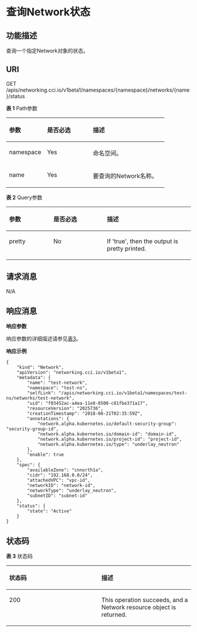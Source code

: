 # 查询Network状态<a name="cci_02_2017"></a>

## 功能描述<a name="section1686113493165"></a>

查询一个指定Network对象的状态。

## URI<a name="section8403243161416"></a>

GET /apis/networking.cci.io/v1beta1/namespaces/\{namespace\}/networks/\{name\}/status

**表 1**  Path参数

<a name="zh-cn_topic_0079615000_table64523107"></a>
<table><thead align="left"><tr id="zh-cn_topic_0079615000_row55516030"><th class="cellrowborder" valign="top" width="24%" id="mcps1.2.4.1.1"><p id="zh-cn_topic_0079615000_p504568"><a name="zh-cn_topic_0079615000_p504568"></a><a name="zh-cn_topic_0079615000_p504568"></a>参数</p>
</th>
<th class="cellrowborder" valign="top" width="28.999999999999996%" id="mcps1.2.4.1.2"><p id="p64287338205444"><a name="p64287338205444"></a><a name="p64287338205444"></a>是否必选</p>
</th>
<th class="cellrowborder" valign="top" width="47%" id="mcps1.2.4.1.3"><p id="p39891894205444"><a name="p39891894205444"></a><a name="p39891894205444"></a>描述</p>
</th>
</tr>
</thead>
<tbody><tr id="zh-cn_topic_0079615000_row41865316"><td class="cellrowborder" valign="top" width="24%" headers="mcps1.2.4.1.1 "><p id="zh-cn_topic_0079615000_p35647420"><a name="zh-cn_topic_0079615000_p35647420"></a><a name="zh-cn_topic_0079615000_p35647420"></a>namespace</p>
</td>
<td class="cellrowborder" valign="top" width="28.999999999999996%" headers="mcps1.2.4.1.2 "><p id="zh-cn_topic_0079615000_p1759884"><a name="zh-cn_topic_0079615000_p1759884"></a><a name="zh-cn_topic_0079615000_p1759884"></a>Yes</p>
</td>
<td class="cellrowborder" valign="top" width="47%" headers="mcps1.2.4.1.3 "><p id="zh-cn_topic_0079615000_p8332925"><a name="zh-cn_topic_0079615000_p8332925"></a><a name="zh-cn_topic_0079615000_p8332925"></a>命名空间。</p>
</td>
</tr>
<tr id="row544575442510"><td class="cellrowborder" valign="top" width="24%" headers="mcps1.2.4.1.1 "><p id="p344535414251"><a name="p344535414251"></a><a name="p344535414251"></a>name</p>
</td>
<td class="cellrowborder" valign="top" width="28.999999999999996%" headers="mcps1.2.4.1.2 "><p id="p844555492518"><a name="p844555492518"></a><a name="p844555492518"></a>Yes</p>
</td>
<td class="cellrowborder" valign="top" width="47%" headers="mcps1.2.4.1.3 "><p id="p94451454182517"><a name="p94451454182517"></a><a name="p94451454182517"></a>要查询的Network名称。</p>
</td>
</tr>
</tbody>
</table>

**表 2**  Query参数

<a name="table209971615188"></a>
<table><thead align="left"><tr id="row79971112186"><th class="cellrowborder" valign="top" width="24%" id="mcps1.2.4.1.1"><p id="p0997618189"><a name="p0997618189"></a><a name="p0997618189"></a>参数</p>
</th>
<th class="cellrowborder" valign="top" width="28.999999999999996%" id="mcps1.2.4.1.2"><p id="p19977141817"><a name="p19977141817"></a><a name="p19977141817"></a>是否必选</p>
</th>
<th class="cellrowborder" valign="top" width="47%" id="mcps1.2.4.1.3"><p id="p19997019182"><a name="p19997019182"></a><a name="p19997019182"></a>描述</p>
</th>
</tr>
</thead>
<tbody><tr id="row1299711201810"><td class="cellrowborder" valign="top" width="24%" headers="mcps1.2.4.1.1 "><p id="p312112131810"><a name="p312112131810"></a><a name="p312112131810"></a>pretty</p>
</td>
<td class="cellrowborder" valign="top" width="28.999999999999996%" headers="mcps1.2.4.1.2 "><p id="p912122185"><a name="p912122185"></a><a name="p912122185"></a>No</p>
</td>
<td class="cellrowborder" valign="top" width="47%" headers="mcps1.2.4.1.3 "><p id="p1412162131811"><a name="p1412162131811"></a><a name="p1412162131811"></a>If 'true', then the output is pretty printed.</p>
</td>
</tr>
</tbody>
</table>

## 请求消息<a name="section947084713911"></a>

N/A

## 响应消息<a name="section61819725020"></a>

**响应参数**

响应参数的详细描述请参见[表3](创建Network.md#table34052983203655)。

**响应示例**

```
{
	"kind": "Network",
	"apiVersion": "networking.cci.io/v1beta1",
	"metadata": {
		"name": "test-network",
		"namespace": "test-ns",
		"selfLink": "/apis/networking.cci.io/v1beta1/namespaces/test-ns/networks/test-network",
		"uid": "f03452ac-a4ea-11e8-8500-c81fbe371a17",
		"resourceVersion": "2025736",
		"creationTimestamp": "2018-08-21T02:35:59Z",
		"annotations": {
			"network.alpha.kubernetes.io/default-security-group": "security-group-id",
			"network.alpha.kubernetes.io/domain-id": "domain-id",
			"network.alpha.kubernetes.io/project-id": "project-id",
			"network.alpha.kubernetes.io/type": "underlay_neutron"
		},
		"enable": true
	},
	"spec": {
		"availableZone": "cnnorth1a",
		"cidr": "192.168.0.0/24",
		"attachedVPC": "vpc-id",
		"networkID": "network-id",
		"networkType": "underlay_neutron",
		"subnetID": "subnet-id"
	},
	"status": {
		"state": "Active"
	}
}
```

## 状态码<a name="s50f1049a6a4d404c895cf636eb8f3bf1"></a>

**表 3**  状态码

<a name="zh-cn_topic_0079614900_table46761928"></a>
<table><thead align="left"><tr id="zh-cn_topic_0079614900_row33254664"><th class="cellrowborder" valign="top" width="50%" id="mcps1.2.3.1.1"><p id="p55616028205955"><a name="p55616028205955"></a><a name="p55616028205955"></a>状态码</p>
</th>
<th class="cellrowborder" valign="top" width="50%" id="mcps1.2.3.1.2"><p id="p8604418205955"><a name="p8604418205955"></a><a name="p8604418205955"></a>描述</p>
</th>
</tr>
</thead>
<tbody><tr id="zh-cn_topic_0079614900_row41084259"><td class="cellrowborder" valign="top" width="50%" headers="mcps1.2.3.1.1 "><p id="p16829188175413"><a name="p16829188175413"></a><a name="p16829188175413"></a>200</p>
</td>
<td class="cellrowborder" valign="top" width="50%" headers="mcps1.2.3.1.2 "><p id="p168295885414"><a name="p168295885414"></a><a name="p168295885414"></a>This operation succeeds, and a Network resource object is returned.</p>
</td>
</tr>
</tbody>
</table>

